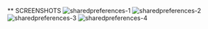 ** SCREENSHOTS
![sharedpreferences-1](https://user-images.githubusercontent.com/29502126/46659461-d4620b80-cb69-11e8-9cf0-e7c7d0e50023.png)
![sharedpreferences-2](https://user-images.githubusercontent.com/29502126/46659471-d88e2900-cb69-11e8-9a93-b9c9d192afe6.png)
![sharedpreferences-3](https://user-images.githubusercontent.com/29502126/46659484-dd52dd00-cb69-11e8-946f-65d37e38baaa.png)
![sharedpreferences-4](https://user-images.githubusercontent.com/29502126/46659496-e2179100-cb69-11e8-8130-a9e9750b1742.png)
